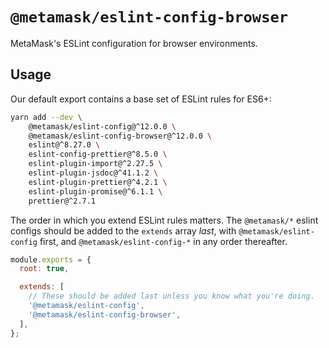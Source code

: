 # `@metamask/eslint-config-browser`

MetaMask's ESLint configuration for browser environments.

## Usage

Our default export contains a base set of ESLint rules for ES6+:

```bash
yarn add --dev \
    @metamask/eslint-config@^12.0.0 \
    @metamask/eslint-config-browser@^12.0.0 \
    eslint@^8.27.0 \
    eslint-config-prettier@^8.5.0 \
    eslint-plugin-import@^2.27.5 \
    eslint-plugin-jsdoc@^41.1.2 \
    eslint-plugin-prettier@^4.2.1 \
    eslint-plugin-promise@^6.1.1 \
    prettier@^2.7.1
```

The order in which you extend ESLint rules matters.
The `@metamask/*` eslint configs should be added to the `extends` array _last_,
with `@metamask/eslint-config` first, and `@metamask/eslint-config-*` in any
order thereafter.

```js
module.exports = {
  root: true,

  extends: [
    // These should be added last unless you know what you're doing.
    '@metamask/eslint-config',
    '@metamask/eslint-config-browser',
  ],
};
```
